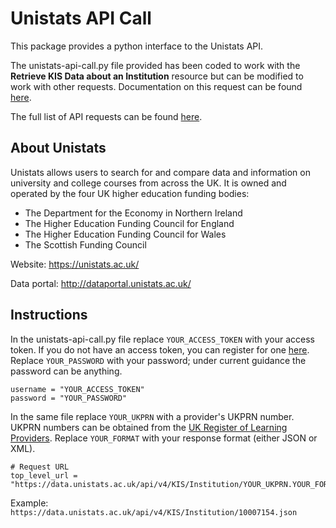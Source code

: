 # Unistats API Call
This package provides a python interface to the Unistats API.

The unistats-api-call.py file provided has been coded to work with the **Retrieve KIS Data about an Institution** resource but can be modified to work with other requests. Documentation on this request can be found [here](http://data.unistats.ac.uk/api/v4/kis/help/operations/InstitutionByFormat).

The full list of API requests can be found [here](http://dataportal.unistats.ac.uk/Pages/ApiDocumentation).

## About Unistats
Unistats allows users to search for and compare data and information on university and college courses from across the UK. It is owned and operated by the four UK higher education funding bodies:

 - The Department for the Economy in Northern Ireland
 - The Higher Education Funding Council for England
 - The Higher Education Funding Council for Wales
 - The Scottish Funding Council

Website: https://unistats.ac.uk/

Data portal: http://dataportal.unistats.ac.uk/

## Instructions
In the unistats-api-call.py file replace ```YOUR_ACCESS_TOKEN``` with your access token. If you do not have an access token, you can register for one [here](http://dataportal.unistats.ac.uk/). Replace ```YOUR_PASSWORD``` with your password; under current guidance the password can be anything.

```
username = "YOUR_ACCESS_TOKEN"
password = "YOUR_PASSWORD"
```

In the same file replace ```YOUR_UKPRN``` with a provider's UKPRN number. UKPRN numbers can be obtained from the [UK Register of Learning Providers](https://www.ukrlp.co.uk/). Replace ```YOUR_FORMAT``` with your response format (either JSON or XML).

```
# Request URL
top_level_url = "https://data.unistats.ac.uk/api/v4/KIS/Institution/YOUR_UKPRN.YOUR_FORMAT"

```

Example: ```https://data.unistats.ac.uk/api/v4/KIS/Institution/10007154.json```
